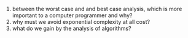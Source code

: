 1. between the worst case and and best case analysis, which is more important to a computer programmer and why?
2. why must we avoid exponential complexity at all cost?
3. what do we gain by the analysis of algorithms?
